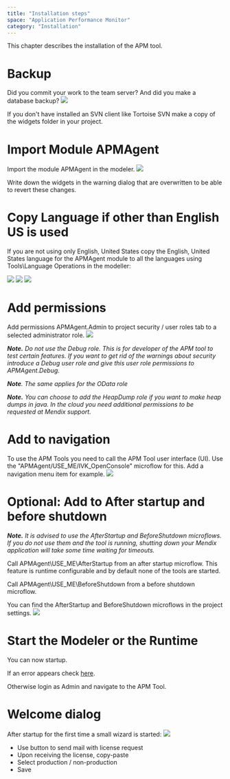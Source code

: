 ```yaml
---
title: "Installation steps"
space: "Application Performance Monitor"
category: "Installation"
---
```

This chapter describes the installation of the APM tool.

# Backup

Did you commit your work to the team server? And did you make a database backup?
![](attachments/Installation_steps/Commit.png)

If you don't have installed an SVN client like Tortoise SVN make a copy of the widgets folder in your project.

# Import Module APMAgent

Import the module APMAgent in the modeler.
![](attachments/Installation_steps/Import_Module_Package.png)

Write down the widgets in the warning dialog that are overwritten to be able to revert these changes.

# Copy Language if other than English US is used

If you are not using only English, United States copy the English, United States language for the APMAgent module to all the languages using Tools\Language Operations in the modeller:

![](attachments/Installation_steps/Language_Operations_Header.png)
![](attachments/Installation_steps/Language_Operations_APM.png)
![](attachments/Installation_steps/Language_Operations_Footer.png)

# Add permissions

Add permissions APMAgent.Admin to project security / user roles tab to a selected administrator role.
![](attachments/Installation_steps/Add_Permissions.png)

**_Note._** _Do not use the Debug role. This is for developer of the APM tool to test certain features._ _If you want to get rid of the warnings about security introduce a Debug user role and give this user role permissions to APMAgent.Debug._

**_Note_**_. The same applies for the OData role_

**_Note._** _You can choose to add the HeapDump role if you want to make heap dumps in java. In the cloud you need additional permissions to be requested at Mendix support._

# Add to navigation

To use the APM Tools you need to call the APM Tool user interface (UI). Use the "APMAgent/USE_ME/IVK_OpenConsole" microflow for this. Add a navigation menu item for example.
![](attachments/Installation_steps/Add_To_Navigation.png)

# Optional: Add to After startup and before shutdown

**_Note._** _It is advised to use the AfterStartup and BeforeShutdown_ _microflows. If you do not use them and the tool is running, shutting down your Mendix application will take some time waiting for timeouts._

Call APMAgent\USE_ME\AfterStartup from an after startup microflow. This feature is runtime configurable and by default none of the tools are started.

Call APMAgent\USE_ME\BeforeShutdown from a before shutdown microflow.

You can find the AfterStartup and BeforeShutdown microflows in the project settings.
![](attachments/Installation_steps/Project_Settings_After_Startup.png)

# Start the Modeler or the Runtime

You can now startup.

If an error appears check [here](After+Startup+Error).

Otherwise login as Admin and navigate to the APM Tool.

# Welcome dialog

After startup for the first time a small wizard is started:
![](attachments/Installation_steps/Welcom_Dialog.png)

*   Use button to send mail with license request
*   Upon receiving the license, copy-paste
*   Select production / non-production
*   Save
